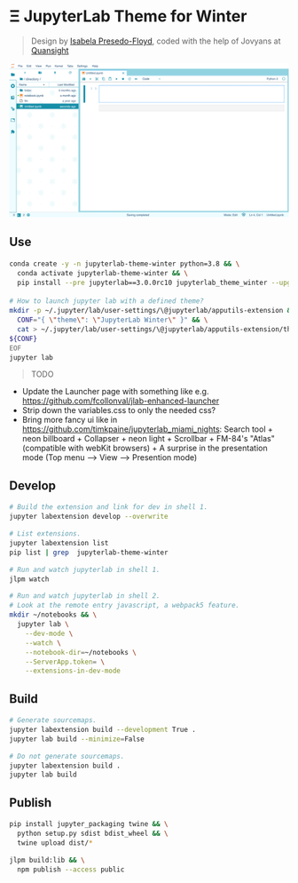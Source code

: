 # Ξ JupyterLab Theme for Winter

> Design by [Isabela Presedo-Floyd](https://github.com/isabela-pf), coded with the help of Jovyans at [Quansight](https://github.com/quansight)

![](./winter.png)

## Use

```bash
conda create -y -n jupyterlab-theme-winter python=3.8 && \
  conda activate jupyterlab-theme-winter && \
  pip install --pre jupyterlab==3.0.0rc10 jupyterlab_theme_winter --upgrade --force-reinstall

# How to launch jupyter lab with a defined theme?
mkdir -p ~/.jupyter/lab/user-settings/\@jupyterlab/apputils-extension && \
  CONF="{ \"theme\": \"JupyterLab Winter\" }" && \
  cat > ~/.jupyter/lab/user-settings/\@jupyterlab/apputils-extension/themes.jupyterlab-settings  <<EOF
${CONF}
EOF
jupyter lab
```

> TODO

- Update the Launcher page with something like e.g. https://github.com/fcollonval/jlab-enhanced-launcher
- Strip down the variables.css to only the needed css?
- Bring more fancy ui like in https://github.com/timkpaine/jupyterlab_miami_nights: Search tool + neon billboard + Collapser + neon light + Scrollbar + FM-84's "Atlas" (compatible with webKit browsers) + A surprise in the presentation mode (Top menu --> View --> Presention mode)

## Develop

```bash
# Build the extension and link for dev in shell 1.
jupyter labextension develop --overwrite
```

```bash
# List extensions.
jupyter labextension list
pip list | grep  jupyterlab-theme-winter
```

```bash
# Run and watch jupyterlab in shell 1.
jlpm watch
```

```bash
# Run and watch jupyterlab in shell 2.
# Look at the remote entry javascript, a webpack5 feature.
mkdir ~/notebooks && \
  jupyter lab \
    --dev-mode \
    --watch \
    --notebook-dir=~/notebooks \
    --ServerApp.token= \
    --extensions-in-dev-mode
```

## Build

```bash
# Generate sourcemaps.
jupyter labextension build --development True .
jupyter lab build --minimize=False
```

```bash
# Do not generate sourcemaps.
jupyter labextension build .
jupyter lab build
```

## Publish

```bash
pip install jupyter_packaging twine && \
  python setup.py sdist bdist_wheel && \
  twine upload dist/*
```

```bash
jlpm build:lib && \
  npm publish --access public
```
